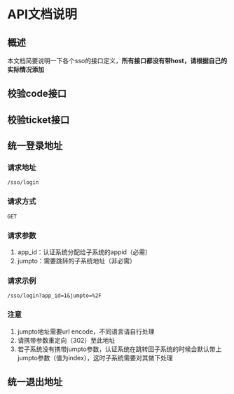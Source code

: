# API文档说明

## 概述

本文档简要说明一下各个sso的接口定义，**所有接口都没有带host，请根据自己的实际情况添加**

## 校验code接口

## 校验ticket接口

## 统一登录地址

### 请求地址
```
/sso/login
```

### 请求方式
```
GET
```

### 请求参数
1. app_id：认证系统分配给子系统的appid（必需）
2. jumpto：需要跳转的子系统地址（非必需）

### 请求示例
```
/sso/login?app_id=1&jumpto=%2F
```

### 注意
1. jumpto地址需要url encode，不同语言请自行处理
2. 请携带参数重定向（302）至此地址
3. 若子系统没有携带jumpto参数，认证系统在跳转回子系统的时候会默认带上 jumpto参数（值为index），这时子系统需要对其做下处理

## 统一退出地址
